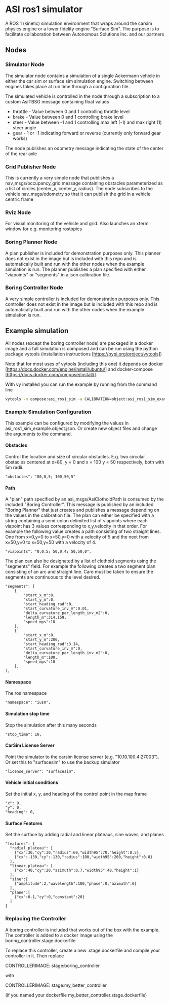 # ASI ros1 simulator

A ROS 1 (kinetic) simulation environment that wraps around the carsim physics engine or a lower fidelity engine "Surface Sim". The purpose is to facilitate collaboration between Autonomous Solutions Inc. and our partners

## Nodes

### Simulator Node

The simulator node contains a simulation of a single Ackermann vehicle in either the car sim or surface sim simulation engine. Switching between engines takes place at run time through a configuration file. 

The simulated vehicle is controlled in the node through a subscription to a custom AsiTBSG message containing float values
- throttle - Value between 0 and 1 controlling throttle level
- brake - Value between 0 and 1 controlling brake level
- steer - Value between -1 and 1 controlling max left (-1) and max right (1) steer angle
- gear - 1 or -1 indicating forward or reverse (currently only forward gear works)

The node publishes an odometry message indicating the state of the center of the rear axle

### Grid Publisher Node

This is currently a very simple node that publishes a nav_msgs/occupancy_grid message containing obstacles parameterized as a list of circles (center_x, center_y, radius). The node subscribes to the vehicle nav_msgs/odometry so that it can publish the grid in a vehicle centric frame

### Rviz Node

For visual monitoring of the vehicle and grid. Also launches an xterm window for e.g. monitoring rostopics

### Boring Planner Node

A plan publisher is included for demonstration purposes only. This planner does not exist in the image but is included with this repo and is automatically built and run with the other nodes when the example simulation is run. The planner publishes a plan specified with either "viapoints" or "segments" in a json calibration file.

### Boring Controller Node

A very simple controller is included for demonstration purposes only. This controller does not exist in the image but is included with this repo and is automatically built and run with the other nodes when the example simulation is run.

## Example simulation

All nodes (except the boring controller node) are packaged in a docker image and a full simulation is composed and can be run using the python package vytools (installation instructions [https://pypi.org/project/vytools]) 

Note that for most uses of vytools (including this one) it depends on docker [https://docs.docker.com/engine/install/ubuntu/] and docker-compose [https://docs.docker.com/compose/install/].

With vy installed you can run the example by running from the command line
```bash
vytools -n compose:asi_ros1_sim -a CALIBRATION=object:asi_ros1_sim_example run
```

### Example Simulation Configuration

This example can be configured by modifying the values in asi_ros1_sim_example.object.json. Or create new object files and change the arguments to the command.

#### Obstacles
Control the location and size of circular obstacles. E.g. two circular obstacles centered at x=80, y = 0 and x = 100 y = 50 respectively, both with 5m radii.

    "obstacles": "80,0,5; 100,50,5"  

#### Path

A "plan" path specified by an asi_msgs/AsiClothoidPath is consumed by the included "Boring Controller". This message is published by an included "Boring Planner" that just creates and publishes a message depending on the values in the calibration file. The plan can either be specified with a string containing a semi-colon delimited list of viapoints where each viapoint has 3 values corresponding to x,y,velocity in that order. For example the following value creates a path consisting of two straight lines. One from x=0,y=0 to x=50,y=0 with a velocity of 5 and the next from x=50,y=0 to x=50,y=50 with a velocity of 4.  

    "viapoints": "0,0,5; 50,0,4; 50,50,0",

The plan can also be designated by a list of clothoid segments using the "segments" field. For example the following creates a two segment plan consisting of an arc and straight line. Care must be taken to ensure the segments are continuous to the level desired.

    "segments": [
        {
            "start_x_m":0,
            "start_y_m":0,
            "start_heading_rad":0,
            "start_curvature_inv_m":0.01,
            "delta_curvature_per_length_inv_m2":0,
            "length_m":314.159,
            "speed_mps":10
        },
        {
            "start_x_m":0,
            "start_y_m":200,
            "start_heading_rad":3.14,
            "start_curvature_inv_m":0,
            "delta_curvature_per_length_inv_m2":0,
            "length_m":100,
            "speed_mps":10
        },
    ],


#### Namespace

The ros namespace

    "namespace": "ius0",

#### Simulation stop time

Stop the simulation after this many seconds

    "stop_time": 10,

#### CarSim License Server

Point the simulator to the carsim license server (e.g. "10.10.100.4:27003"). Or set this to "surfacesim" to use the backup simulator

    "license_server": "surfacesim",

#### Vehicle initial conditions

Set the initial x, y, and heading of the control point in the map frame

    "x": 0,
    "y": 0,
    "heading": 0,

#### Surface Features

Set the surface by adding radial and linear plateaus, sine waves, and planes

    "features": {
      "radial_plateau": [
        {"cx":30,"cy":30,"radius":60,"width95":70,"height":0.5},
        {"cx":-130,"cy":-130,"radius":100,"width95":200,"height":0.8}
      ],
      "linear_plateau": [
        {"cx":40,"cy":20,"azimuth":0.7,"width95":40,"height":1}
      ],
      "sine":[
        {"amplitude":2,"wavelength":100,"phase":0,"azimuth":0}
      ],
      "plane":[
        {"cx":0.1,"cy":0,"constant":20}
      ]
    }

### Replacing the Controller

A boring controller is included that works out of the box with the example. The controller is added to a docker image using the boring_controller.stage.dockerfile

To replace this controller, create a new .stage.dockerfile and compile your controller in it. Then replace 

CONTROLLERIMAGE: stage:boring_controller

with 

CONTROLLERIMAGE: stage:my_better_controller

(if you named your dockerfile my_better_controller.stage.dockerfile)





